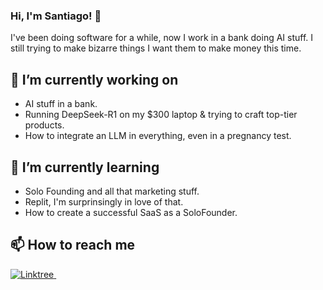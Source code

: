 ### Hi, I'm Santiago! 👋 

I've been doing software for a while, now I work in a bank doing AI stuff. I still trying to make bizarre things I want them to make money this time.

## 🔭 I’m currently working on 
 - AI stuff in a bank.
 - Running DeepSeek-R1 on my $300 laptop & trying to craft top-tier products.
 - How to integrate an LLM in everything, even in a pregnancy test.

## 🌱 I’m currently learning
 - Solo Founding and all that marketing stuff.
 - Replit, I'm surprinsingly in love of that.
 - How to create a successful SaaS as a SoloFounder.

## 📫 How to reach me

<p>
  <a href="https://linktr.ee/santiagossaa" rel="nofollow noreferrer">
    <img src="https://img.shields.io/badge/Linktree-1DB954?style=for-the-badge&logo=linktree&logoColor=white" alt="Linktree">
  </a> &nbsp;
</p>

<!--
**santiagoSSAA/santiagoSSAA** is a ✨ _special_ ✨ repository because its `README.md` (this file) appears on your GitHub profile.

Here are some ideas to get you started:

- 🔭 I’m currently working on ...
- 🌱 I’m currently learning ...
- 👯 I’m looking to collaborate on ...
- 🤔 I’m looking for help with ...
- 💬 Ask me about ...
- 📫 How to reach me: ...
- 😄 Pronouns: ...
- ⚡ Fun fact: ...
-->
